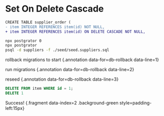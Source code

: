 # Set On Delete Cascade

<div class='row'>
<div class='cell-4'>

```diff
CREATE TABLE supplier_order (
- item INTEGER REFERENCES item(id) NOT NULL,
+ item INTEGER REFERENCES item(id) ON DELETE CASCADE NOT NULL, 
```

</div>
<div class='cell-2 smallest'>

</div>
</div> <!-- end row -->

<div class='row'>
<div class='cell-4'>

```bash {#db-rollback}
npx postgrator 0
npx postgrator
psql -d suppliers -f ./seed/seed.suppliers.sql
```

</div>
<div class='cell-2 tiny fragment' data-index=1>

rollback migrations to start {.annotation data-for=db-rollback data-line=1}

run migrations {.annotation data-for=db-rollback data-line=2}

reseed {.annotation data-for=db-rollback data-line=3}

</div>
</div> <!-- end row -->


<div class='row'>
<div class='cell-4'>

```sql {.fragment data-index=2}
DELETE FROM item WHERE id = 1;
DELETE 1
```

</div>
<div class='cell-2 smallest'>

Success! {.fragment data-index=2 .background-green style=padding-left:15px}

</div>
</div>

